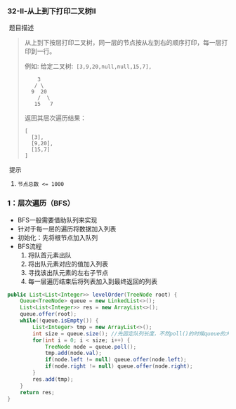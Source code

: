 ### 32-Ⅱ-从上到下打印二叉树Ⅱ

​	题目描述

> 从上到下按层打印二叉树，同一层的节点按从左到右的顺序打印，每一层打印到一行。
>
> 例如:
> 给定二叉树:` [3,9,20,null,null,15,7],`
>
> ```
>     3
>    / \
>   9  20
>     /  \
>    15   7
> ```
>
> 返回其层次遍历结果：
>
> ```
> [
>   [3],
>   [9,20],
>   [15,7]
> ]
> ```

​	提示

1. `节点总数 <= 1000`

### 1：层次遍历（BFS）

- BFS一般需要借助队列来实现
- 针对于每一层的遍历将数据加入列表
- 初始化：先将根节点加入队列
- BFS流程
  1. 将队首元素出队
  2. 将出队元素对应的值加入列表
  3. 寻找该出队元素的左右子节点
  4. 每一层遍历结束后将列表加入到最终返回的列表

```java
public List<List<Integer>> levelOrder(TreeNode root) {
    Queue<TreeNode> queue = new LinkedList<>();
    List<List<Integer>> res = new ArrayList<>();
    queue.offer(root);
    while(!queue.isEmpty()) {
        List<Integer> tmp = new ArrayList<>();
        int size = queue.size(); //先固定队列长度，不然poll()的时候queue的大小会变化
        for(int i = 0; i < size; i++) {
            TreeNode node = queue.poll();
            tmp.add(node.val);
            if(node.left != null) queue.offer(node.left);
            if(node.right != null) queue.offer(node.right);
        }
        res.add(tmp);
    }
    return res;
}
```

